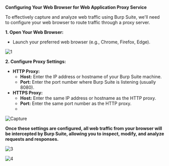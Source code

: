 
**Configuring Your Web Browser for Web Application Proxy Service**

To effectively capture and analyze web traffic using Burp Suite, we'll need to configure your web browser to route traffic through a proxy server. 

**1. Open Your Web Browser:**
   - Launch your preferred web browser (e.g., Chrome, Firefox, Edge).

![1](https://github.com/user-attachments/assets/91a0f917-912b-438d-85f8-a2349cc1ce6b)


**2. Configure Proxy Settings:**
   - **HTTP Proxy:**
     - **Host:** Enter the IP address or hostname of your Burp Suite machine.
     - **Port:** Enter the port number where Burp Suite is listening (usually 8080).
   - **HTTPS Proxy:**
     - **Host:** Enter the same IP address or hostname as the HTTP proxy.
     - **Port:** Enter the same port number as the HTTP proxy.
     - 
  ![Capture](https://github.com/user-attachments/assets/8a63378b-c45d-41ee-a28f-39560e65eca5)

**Once these settings are configured, all web traffic from your browser will be intercepted by Burp Suite, allowing you to inspect, modify, and analyze requests and responses.**

![3](https://github.com/user-attachments/assets/1833c886-ea62-4578-b1c6-0fba9bd393ce)


![4](https://github.com/user-attachments/assets/87660af9-55e7-4a97-b962-04065b5c339e)
